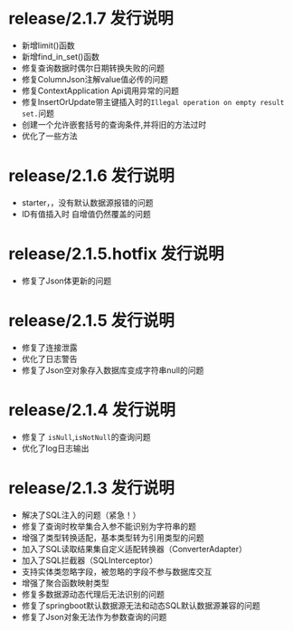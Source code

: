 # release/2.1.7 发行说明

- 新增limit()函数
- 新增find_in_set()函数
- 修复查询数据时偶尔日期转换失败的问题
- 修复ColumnJson注解value值必传的问题
- 修复ContextApplication Api调用异常的问题
- 修复InsertOrUpdate带主键插入时的`Illegal operation on empty result set.`问题
- 创建一个允许嵌套括号的查询条件,并将旧的方法过时
- 优化了一些方法

# release/2.1.6 发行说明

- starter，，没有默认数据源报错的问题
- ID有值插入时 自增值仍然覆盖的问题

# release/2.1.5.hotfix 发行说明

- 修复了Json体更新的问题

# release/2.1.5 发行说明

- 修复了连接泄露
- 优化了日志警告
- 修复了Json空对象存入数据库变成字符串null的问题

# release/2.1.4 发行说明

- 修复了 `isNull`,`isNotNull`的查询问题
- 优化了log日志输出

# release/2.1.3 发行说明

- 解决了SQL注入的问题（紧急！）
- 修复了查询时枚举集合入参不能识别为字符串的题
- 增强了类型转换适配，基本类型转为引用类型的问题
- 加入了SQL读取结果集自定义适配转换器（ConverterAdapter）
- 加入了SQL拦截器（SQLInterceptor）
- 支持实体类忽略字段，被忽略的字段不参与数据库交互
- 增强了聚合函数映射类型
- 修复多数据源动态代理后无法识别的问题
- 修复了springboot默认数据源无法和动态SQL默认数据源兼容的问题
- 修复了Json对象无法作为参数查询的问题

